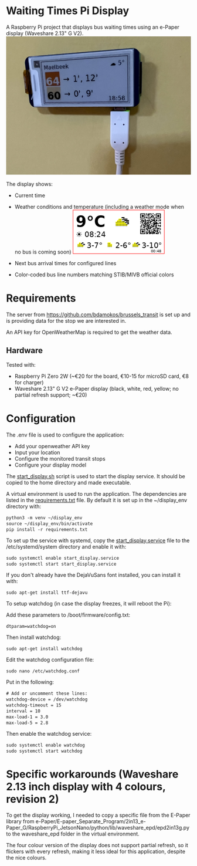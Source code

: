 # Waiting Times Pi Display

A Raspberry Pi project that displays bus waiting times using an e-Paper display (Waveshare 2.13" G V2).
![Display Example](docs/images/display_example.jpg)

The display shows:
- Current time
- Weather conditions and temperature (including a weather mode when no bus is coming soon)
![Weather Mode](docs/images/weather%20mode%20with%20dithered%20weather%20icons.png)

- Next bus arrival times for configured lines
- Color-coded bus line numbers matching STIB/MIVB official colors


# Requirements
The server from https://github.com/bdamokos/brussels_transit is set up and is providing data for the stop we are interested in.

An API key for OpenWeatherMap is required to get the weather data.

## Hardware
Tested with:
- Raspberry Pi Zero 2W (~€20 for the board, €10-15 for microSD card, €8 for charger)
- Waveshare 2.13" G V2 e-Paper display (black, white, red, yellow; no partial refresh support; ~€20)

# Configuration
The .env file is used to configure the application:
- Add your openweather API key
- Input your location
- Configure the monitored transit stops
- Configure your display model

The [start_display.sh](docs/service/start_display.sh.example) script is used to start the display service. It should be copied to the home directory and made executable.

A virtual environment is used to run the application. The dependencies are listed in the [requirements.txt](requirements.txt) file. By default it is set up in the ~/display_env directory with:
```
python3 -m venv ~/display_env
source ~/display_env/bin/activate
pip install -r requirements.txt
```

To set up the service with systemd, copy the [start_display.service](docs/service/start_display.service.example) file to the /etc/systemd/system directory and enable it with:
```
sudo systemctl enable start_display.service
sudo systemctl start start_display.service
```
If you don't already have the DejaVuSans font installed, you can install it with:
```
sudo apt-get install ttf-dejavu
```

To setup watchdog (in case the display freezes, it will reboot the Pi):

Add these parameters to /boot/firmware/config.txt:
```
dtparam=watchdog=on
```

Then install watchdog:
```
sudo apt-get install watchdog
```

Edit the watchdog configuration file:
```
sudo nano /etc/watchdog.conf
```
Put in the following:
```
# Add or uncomment these lines:
watchdog-device = /dev/watchdog
watchdog-timeout = 15
interval = 10
max-load-1 = 3.0
max-load-5 = 2.8
```

Then enable the watchdog service:
```
sudo systemctl enable watchdog
sudo systemctl start watchdog
```

# Specific workarounds (Waveshare 2.13 inch display with 4 colours, revision 2)
To get the display working, I needed to copy a specific file from the E-Paper library from 
e-Paper/E-paper_Separate_Program/2in13_e-Paper_G/RaspberryPi_JetsonNano/python/lib/waveshare_epd/epd2in13g.py
to the waveshare_epd folder in the virtual environment.

The four colour version of the display does not support partial refresh, so it flickers with every refresh, making it less ideal for this application, despite the nice colours.